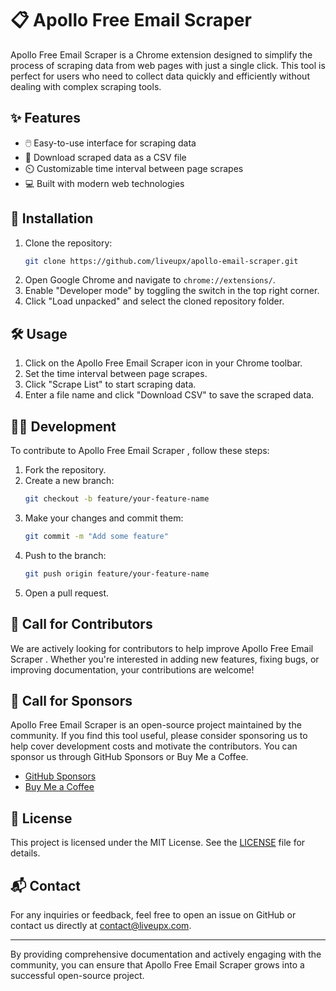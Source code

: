 # 📋 Apollo Free Email Scraper 

Apollo Free Email Scraper  is a Chrome extension designed to simplify the process of scraping data from web pages with just a single click. This tool is perfect for users who need to collect data quickly and efficiently without dealing with complex scraping tools.

## ✨ Features
- 🖱️ Easy-to-use interface for scraping data
- 📄 Download scraped data as a CSV file
- ⏲️ Customizable time interval between page scrapes
- 💻 Built with modern web technologies

## 🚀 Installation
1. Clone the repository:
   ```bash
   git clone https://github.com/liveupx/apollo-email-scraper.git
   ```
2. Open Google Chrome and navigate to `chrome://extensions/`.
3. Enable "Developer mode" by toggling the switch in the top right corner.
4. Click "Load unpacked" and select the cloned repository folder.

## 🛠️ Usage
1. Click on the Apollo Free Email Scraper  icon in your Chrome toolbar.
2. Set the time interval between page scrapes.
3. Click "Scrape List" to start scraping data.
4. Enter a file name and click "Download CSV" to save the scraped data.

## 👩‍💻 Development
To contribute to Apollo Free Email Scraper , follow these steps:
1. Fork the repository.
2. Create a new branch:
   ```bash
   git checkout -b feature/your-feature-name
   ```
3. Make your changes and commit them:
   ```bash
   git commit -m "Add some feature"
   ```
4. Push to the branch:
   ```bash
   git push origin feature/your-feature-name
   ```
5. Open a pull request.

## 🌟 Call for Contributors
We are actively looking for contributors to help improve Apollo Free Email Scraper . Whether you're interested in adding new features, fixing bugs, or improving documentation, your contributions are welcome!

## 💼 Call for Sponsors
Apollo Free Email Scraper  is an open-source project maintained by the community. If you find this tool useful, please consider sponsoring us to help cover development costs and motivate the contributors. You can sponsor us through GitHub Sponsors or Buy Me a Coffee.

- [GitHub Sponsors](https://github.com/sponsors/liveupx)
- [Buy Me a Coffee](https://www.buymeacoffee.com/itsmikepowers)

## 📜 License
This project is licensed under the MIT License. See the [LICENSE](LICENSE) file for details.

## 📬 Contact
For any inquiries or feedback, feel free to open an issue on GitHub or contact us directly at [contact@liveupx.com](mailto:contact@liveupx.com).

---

By providing comprehensive documentation and actively engaging with the community, you can ensure that Apollo Free Email Scraper  grows into a successful open-source project.
